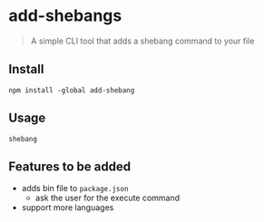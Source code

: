# add-shebangs

> A simple CLI tool that adds a shebang command to your file

## Install
```
npm install -global add-shebang
```

## Usage
```
shebang
```

## Features to be added

* adds bin file to `package.json`
    * ask the user for the execute command 
* support more languages
